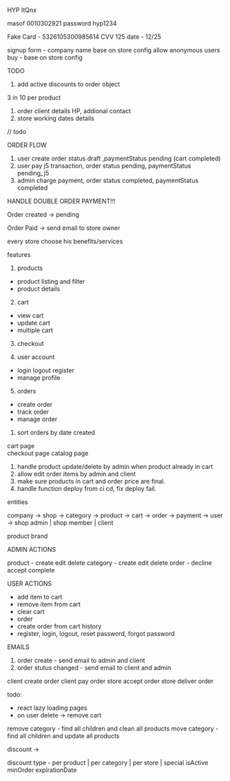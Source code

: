 HYP
ItQnx

masof 0010302921
password hyp1234

Fake Card - 5326105300985614
CVV 125
date - 12/25

<!-- AUTH FEATURE -->

signup form - company name base on store config
allow anonymous users buy - base on store config

<!-- AUTH FEATURE END -->

TODO

1. add active discounts to order object

<!-- packages -->

3 in 10 per product

1. order client details HP, addional contact
2. store working dates details

<!-- by brand by category -->

<!-- minimum order price -->

<!-- select delivery date (max 2 weeks) select hours -->

<!-- company discount (exclude products) -->
<!-- new product field can be discound -->

// todo

<!-- category by  url -->
<!-- barcode is private -->

ORDER FLOW

1. user create order status draft ,paymentStatus pending (cart completed)
2. user pay j5 transaction, order status pending, paymentStatus pending_j5
3. admin charge payment, order status completed, paymentStatus completed

HANDLE DOUBLE ORDER PAYMENT!!!

Order created -> pending

Order Paid -> send email to store owner

every store choose his benefits/services

features

1. products

-  product listing and filter
-  product details

2. cart

-  view cart
-  update cart
-  multiple cart

3. checkout

4. user account

-  login logout register
-  manage profile

5. orders

-  create order
-  track order
-  manage order

1. sort orders by date created

cart page  
checkout page
catalog page

1. handle product update/delete by admin when product already in cart
2. allow edit order items by admin and client
3. make sure products in cart and order price are final.
4. handle function deploy from ci cd, fix deploy fail.

entities

company ->
shop ->
category ->
product ->
cart ->
order ->
payment ->
user -> shop admin | shop member | client

product brand

ADMIN ACTIONS

product - create edit delete
category - create edit delete
order - decline accept complete

USER ACTIONS

-  add item to cart
-  remove item from cart
-  clear cart
-  order
-  create order from cart history
-  register, login, logout, reset password, forgot password

EMAILS

1. order create - send email to admin and client
2. order stutus changed - send email to client and admin

client create order
client pay order
store accept order
store deliver order

todo:

-  react lazy loading pages
-  on user delete -> remove cart

remove category - find all children and clean all products
move category - find all children and update all products

discount ->

discount type - per product | per category | per store | special
isActive
minOrder
expirationDate
